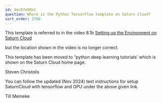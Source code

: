 ```yaml
---
id: dec67e98e1
question: Where is the Python TensorFlow template on Saturn Cloud?
sort_order: 2760
---
```


This template is referred to in the video 8.1b [Setting up the Environment on Saturn Cloud](https://github.com/DataTalksClub/machine-learning-zoomcamp/blob/master/08-deep-learning/01b-saturn-cloud.md)

but the location shown in the video is no longer correct.

This template has been moved to “python deep learning tutorials’ which is shown on the Saturn Cloud home page.

Steven Christolis

You can follow the updated (Nov 2024) text instructions for setup SaturnCloud with tensorflow and GPU under the above given link.

Till Meineke

